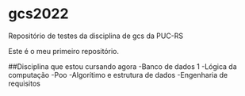 # gcs2022
Repositório de testes da disciplina de gcs da PUC-RS

Este é o meu primeiro repositório.

##Disciplina que estou cursando agora
-Banco de dados 1
-Lógica da computação
-Poo
-Algorítimo e estrutura de dados
-Engenharia de requisitos
